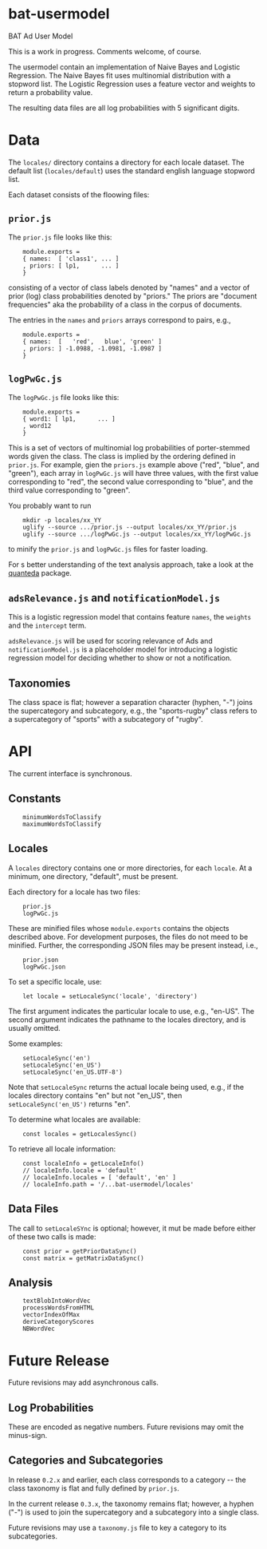 # bat-usermodel
BAT Ad User Model

This is a work in progress. Comments welcome, of course.

The usermodel contain an implementation of Naive Bayes and Logistic Regression.
The Naive Bayes fit uses multinomial distribution with a stopword list.
The Logistic Regression uses a feature vector and weights to return a probability value.

The resulting data files are all log probabilities with 5 significant digits.

# Data
The `locales/` directory contains a directory for each locale dataset.
The default list (`locales/default`) uses the standard english language stopword list.

Each dataset consists of the floowing files:

## `prior.js`
The `prior.js` file looks like this:

        module.exports =
        { names:  [ 'class1', ... ]
        , priors: [ lp1,      ... ]
        }

consisting of a vector of class labels denoted by "names" and a vector of prior (log) class probabilities denoted by "priors."
The priors are "document frequencies" aka the probability of a class in the corpus of documents.

The entries in the `names` and `priors` arrays correspond to pairs, e.g.,

        module.exports =
        { names:  [   'red',   blue', 'green' ]
        , priors: ] -1.0988, -1.0981, -1.0987 ]
        }

## `logPwGc.js`
The `logPwGc.js` file looks like this:

        module.exports =
        { word1: [ lp1,      ... ]
        , word12
        }

This is a set of vectors of multinomial log probabilities of porter-stemmed words given the class.
The class is implied by the  ordering  defined in `prior.js`.
For example,
gien the `priors.js` example above ("red", "blue", and "green"),
each array in `logPwGc.js` will have three values,
with the first value corresponding to "red",
the second value corresponding to "blue",
and the third value corresponding to "green".

You probably want to run

        mkdir -p locales/xx_YY
        uglify --source .../prior.js --output locales/xx_YY/prior.js
        uglify --source .../logPwGc.js --output locales/xx_YY/logPwGc.js

to minify the `prior.js` and `logPwGc.js` files for faster loading.

For s better understanding of the text analysis approach,
take a look at the [quanteda](https://docs.quanteda.io/) package.

## `adsRelevance.js` and `notificationModel.js`

This is a logistic regression model that contains feature `names`, the `weights` and the `intercept` term.

`adsRelevance.js` will be used for scoring relevance of Ads and `notificationModel.js` is a placeholder model for introducing a logistic regression model for deciding whether to show or not a notification.

## Taxonomies
The class space is flat;
however
a separation character (hyphen, "-") joins the supercategory and subcategory,
e.g., the "sports-rugby" class refers to a supercategory of "sports" with a subcategory of "rugby".

# API
The current interface is synchronous.

## Constants

        minimumWordsToClassify
        maximumWordsToClassify

## Locales
A `locales` directory contains one or more directories,
for each `locale`.
At a minimum,
one directory, "default", must be present.

Each directory for a locale has two files:

        prior.js
        logPwGc.js

These are minified files whose `module.exports` contains the objects described above.
For development purposes,
the files do not meed to be minified.
Further,
the corresponding JSON files may be present instead,
i.e.,

        prior.json
        logPwGc.json

To set a specific locale,
use:

        let locale = setLocaleSync('locale', 'directory')

The first argument indicates the particular locale to use, e.g., "en-US".
The second argument indicates the pathname to the locales directory,
and is usually omitted.

Some examples:

        setLocaleSync('en')
        setLocaleSync('en_US')
        setLocaleSync('en_US.UTF-8')

Note that `setLocaleSync` returns the actual locale being used,
e.g., if the locales directory contains "en" but not "en_US",
then `setLocaleSync('en_US')` returns "en".

To determine what locales are available:

        const locales = getLocalesSync()
        
To retrieve all locale information:

        const localeInfo = getLocaleInfo()
        // localeInfo.locale = 'default'
        // localeInfo.locales = [ 'default', 'en' ]
        // localeInfo.path = '/...bat-usermodel/locales'

## Data Files

The call to `setLocaleSYnc` is optional;
however,
it mut be made before either of these two calls is made:

        const prior = getPriorDataSync()
        const matrix = getMatrixDataSync()

## Analysis

        textBlobIntoWordVec
        processWordsFromHTML
        vectorIndexOfMax
        deriveCategoryScores
        NBWordVec

# Future Release
Future revisions may add asynchronous calls.

## Log Probabilities
These are encoded as negative numbers.
Future revisions may omit the minus-sign.

## Categories and Subcategories
In release `0.2.x` and earlier,
each class corresponds to a category -- the class taxonomy is flat and fully defined by `prior.js`.

In the current release `0.3.x`, the taxonomy remains flat;
however, a hyphen ("-") is used to join the supercategory and a subcategory into a single class.

Future revisions may use a `taxonomy.js` file to key a category to its subcategories.
